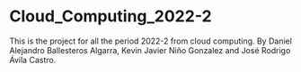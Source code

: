 # Cloud_Computing_2022-2
This is the project for all the period 2022-2 from cloud computing.
By Daniel Alejandro Ballesteros Algarra, Kevin Javier Niño Gonzalez and José Rodrigo Ávila Castro.
